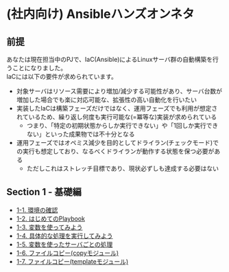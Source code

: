 # (社内向け) Ansibleハンズオンネタ

## 前提

あなたは現在担当中のPJで、IaC(Ansible)によるLinuxサーバ群の自動構築を行うことになりました。  
IaCには以下の要件が求められています。  

- 対象サーバはリソース需要により増加/減少する可能性があり、サーバ台数が増加した場合でも楽に対応可能な、拡張性の高い自動化を行いたい
- 実装したIaCは構築フェーズだけではなく、運用フェーズでも利用が想定されているため、繰り返し何度も実行可能な(=冪等な)実装が求められている
    - つまり、「特定の初期状態からしか実行できない」や「1回しか実行できない」といった成果物では不十分となる
- 運用フェーズではオペミス減少を目的としてドライラン(チェックモード)での実行も想定しており、なるべくドライランが動作する状態を保つ必要がある
    - ただしこれはストレッチ目標であり、現状必ずしも達成する必要はない

## Section 1 - 基礎編

- [1-1. 環境の確認](1-1_setup/README.md)
- [1-2. はじめてのPlaybook](1-2_first-playbook/README.md)
- [1-3. 変数を使ってみよう](1-3_variable/README.md)
- [1-4. 具体的な処理を実行してみよう](1-4_essential-playbook/README.md)
- [1-5. 変数を使ったサーバごとの処理](1-5_host-vars/README.md)
- [1-6. ファイルコピー(copyモジュール)](1-6_copy-module/README.md)
- [1-7. ファイルコピー(templateモジュール)](1-7_template-module/README.md)
